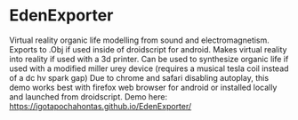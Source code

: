 # EdenExporter
Virtual reality organic life modelling from sound and electromagnetism.  Exports to .Obj if used inside of droidscript for android. Makes virtual reality into reality if used with a 3d printer. Can be used to synthesize organic life if used with a modified miller urey device (requires a musical tesla coil instead of a dc hv spark gap) Due to chrome and safari disabling autoplay, this demo works best with firefox web browser for android or installed locally and launched from droidscript. Demo here: https://igotapochahontas.github.io/EdenExporter/ 
